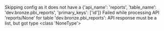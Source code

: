 Skipping config as it does not have a {'api_name': 'reports', 'table_name': 'dev.bronze.pbi_reports', 'primary_keys': ['id']}
Failed while processing API 'reports/None' for table 'dev.bronze.pbi_reports': API response must be a list, but got type <class 'NoneType'>
